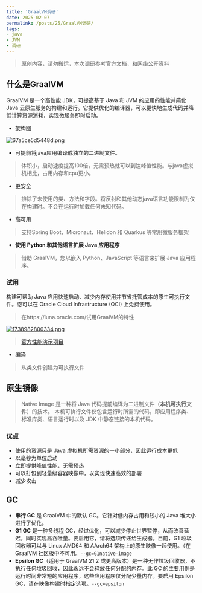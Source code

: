 ```yaml
---
title: 'GraalVM调研'
date: 2025-02-07
permalink: /posts/25/GraalVM调研/
tags:
- java
- JVM
- 调研
---
```


> 原创内容，请勿搬运，本次调研参考官方文档，和网络公开资料

## 什么是GraalVM

GraalVM 是一个高性能 JDK，可提高基于 Java 和 JVM 的应用的性能并简化 Java 云原生服务的构建和运行。它提供优化的编译器，可以更快地生成代码并降低计算资源消耗，实现微服务即时启动。

- 架构图

![67a5ce5d5448d.png](https://fastly.jsdelivr.net/gh/thecoolboyhan/th_blogs@main/image/2025-05/67a5ce5d5448d_1747202696526.png)


- 可提前将java应用编译成独立的二进制文件。

> 体积小，启动速度提高100倍，无需预热就可以到达峰值性能。与java虚拟机相比，占用内存和cpu更小。



- 更安全

> 排除了未使用的类、方法和字段。将反射和其他动态java语言功能限制为仅在构建时。不会在运行时加载任何未知代码。

- 高可用

> 支持Spring Boot、Micronaut、Helidon 和 Quarkus 等常用微服务框架

- **使用 Python 和其他语言扩展 Java 应用程序** 

> 借助 GraalVM，您以嵌入 Python、JavaScript 等语言来扩展 Java 应用程序。




### 试用

构建可帮助 Java 应用快速启动、减少内存使用并节省托管成本的原生可执行文件。您可以在 Oracle Cloud Infrastructure (OCI) 上免费使用。

> 在https://luna.oracle.com/试用GraalVM的特性



[![1738982800334.png](https://www.helloimg.com/i/2025/02/08/67a6c40f75b5d.png)](https://www.helloimg.com/i/2025/02/08/67a6c40f75b5d.png)



>  [官方性能演示项目](https://github.com/graalvm/graalvm-demos)



- 编译

> 从类文件创建为可执行文件




## 原生镜像

> Native Image 是一种将 Java 代码提前编译为二进制文件（**本机可执行文件**）的技术。 本机可执行文件仅包含运行时所需的代码，即应用程序类、标准库类、语言运行时以及 JDK 中静态链接的本机代码。
### 优点

- 使用的资源只是 Java 虚拟机所需资源的一小部分，因此运行成本更低
- 以毫秒为单位启动
- 立即提供峰值性能，无需预热
- 可以打包到轻量级容器映像中，以实现快速高效的部署
- 减少攻击


## GC



- **串行 GC** 是 GraalVM 中的默认 GC。它针对低内存占用和较小的 Java 堆大小进行了优化。
- **G1 GC** 是一种多线程 GC，经过优化，可以减少停止世界暂停，从而改善延迟，同时实现高吞吐量。要启用它，请将选项传递给生成器。目前，G1 垃圾回收器可以与 Linux AMD64 和 AArch64 架构上的原生映像一起使用。（在 GraalVM 社区版中不可用。`--gc=G1native-image`
- **Epsilon GC**（适用于 GraalVM 21.2 或更高版本）是一种无作垃圾回收器，不执行任何垃圾回收，因此永远不会释放任何分配的内存。此 GC 的主要用例是运行时间非常短的应用程序，这些应用程序仅分配少量内存。要启用 Epsilon GC，请在映像构建时指定选项。`--gc=epsilon`
